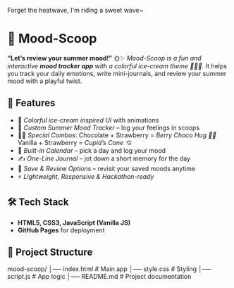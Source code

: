 Forget the heatwave, I'm riding a sweet wave~

# 🍦 Mood-Scoop

**“Let’s review your summer mood!”** 🌞✨
*Mood-Scoop is a fun and interactive **mood tracker app** with a colorful ice-cream theme 🍫🍓🍦.*
It helps you track your daily emotions, write mini-journals, and review your summer mood with a playful twist.

## 🚀 Features
* 🎨 *Colorful ice-cream inspired UI* with animations
* 🧾 *Custom Summer Mood Tracker* – log your feelings in scoops
* 🍫🍓 *Special Combos*:
        Chocolate + Strawberry = *Berry Choco Hug 🤎🍓*
        Vanilla + Strawberry = *Cupid’s Cone 💘*
* 📅 *Built-in Calendar* – pick a day and log your mood
* ✍️ *One-Line Journal* – jot down a short memory for the day
* 💾 *Save & Review Options* – revisit your saved moods anytime
* ⚡ *Lightweight, Responsive & Hackathon-ready*

## 🛠️ Tech Stack
* **HTML5, CSS3, JavaScript (Vanilla JS)**
* **GitHub Pages** for deployment

## 📂 Project Structure
mood-scoop/
│── index.html      # Main app
│── style.css       # Styling
│── script.js       # App logic
│── README.md       # Project documentation
